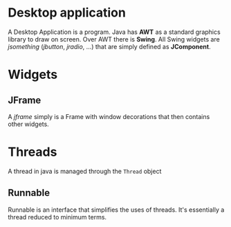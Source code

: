 # Desktop application
A Desktop Application is a program. Java has **AWT** as a standard graphics library to draw on screen. Over AWT there is **Swing**.
All Swing widgets are *jsomething* (*jbutton*, *jradio*, ...) that are simply defined as **JComponent**.

# Widgets
## JFrame
A *jframe* simply is a Frame with window decorations that then contains other widgets.

# Threads
A thread in java is managed through the `Thread` object
## Runnable
Runnable is an interface that simplifies the uses of threads. It's essentially a thread reduced to minimum terms.